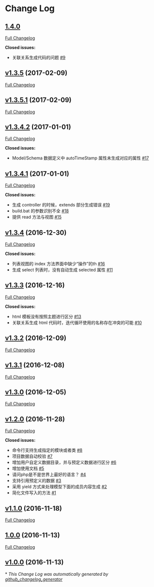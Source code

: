 # Change Log

## [1.4.0](https://github.com/goldeagle/think-builder/tree/v1.4.0)

[Full Changelog](https://github.com/goldeagle/think-builder/compare/v1.3.5...v1.4.0)

**Closed issues:**

- 关联关系生成代码的问题 [\#9](https://github.com/goldeagle/think-builder/issues/9)

## [v1.3.5](https://github.com/goldeagle/think-builder/tree/v1.3.5) (2017-02-09)
[Full Changelog](https://github.com/goldeagle/think-builder/compare/v1.3.5.1...v1.3.5)

## [v1.3.5.1](https://github.com/goldeagle/think-builder/tree/v1.3.5.1) (2017-02-09)
[Full Changelog](https://github.com/goldeagle/think-builder/compare/v1.3.4.2...v1.3.5.1)

## [v1.3.4.2](https://github.com/goldeagle/think-builder/tree/v1.3.4.2) (2017-01-01)
[Full Changelog](https://github.com/goldeagle/think-builder/compare/v1.3.4.1...v1.3.4.2)

**Closed issues:**

- Model/Schema 数据定义中 autoTimeStamp 属性未生成对应的属性 [\#17](https://github.com/goldeagle/think-builder/issues/17)

## [v1.3.4.1](https://github.com/goldeagle/think-builder/tree/v1.3.4.1) (2017-01-01)
[Full Changelog](https://github.com/goldeagle/think-builder/compare/v1.3.4...v1.3.4.1)

**Closed issues:**

- 生成 controller 的时候，extends 部分生成错误 [\#19](https://github.com/goldeagle/think-builder/issues/19)
- build.bat 的参数识别不全 [\#18](https://github.com/goldeagle/think-builder/issues/18)
- 提供 read 方法与视图 [\#15](https://github.com/goldeagle/think-builder/issues/15)

## [v1.3.4](https://github.com/goldeagle/think-builder/tree/v1.3.4) (2016-12-30)
[Full Changelog](https://github.com/goldeagle/think-builder/compare/v1.3.3...v1.3.4)

**Closed issues:**

- 列表视图的 index 方法界面中缺少“操作”的th [\#16](https://github.com/goldeagle/think-builder/issues/16)
- 生成 select 列表时，没有自动生成 selected 属性 [\#11](https://github.com/goldeagle/think-builder/issues/11)

## [v1.3.3](https://github.com/goldeagle/think-builder/tree/v1.3.3) (2016-12-16)
[Full Changelog](https://github.com/goldeagle/think-builder/compare/v1.3.2...v1.3.3)

**Closed issues:**

- html 模板没有按照主题进行区分 [\#13](https://github.com/goldeagle/think-builder/issues/13)
- 关联关系生成 html 代码时，迭代循环使用的名称存在冲突的可能 [\#10](https://github.com/goldeagle/think-builder/issues/10)

## [v1.3.2](https://github.com/goldeagle/think-builder/tree/v1.3.2) (2016-12-09)
[Full Changelog](https://github.com/goldeagle/think-builder/compare/v1.3.1...v1.3.2)

## [v1.3.1](https://github.com/goldeagle/think-builder/tree/v1.3.1) (2016-12-08)
[Full Changelog](https://github.com/goldeagle/think-builder/compare/v1.3.0...v1.3.1)

## [v1.3.0](https://github.com/goldeagle/think-builder/tree/v1.3.0) (2016-12-05)
[Full Changelog](https://github.com/goldeagle/think-builder/compare/v1.2.0...v1.3.0)

## [v1.2.0](https://github.com/goldeagle/think-builder/tree/v1.2.0) (2016-11-28)
[Full Changelog](https://github.com/goldeagle/think-builder/compare/v1.1.0...v1.2.0)

**Closed issues:**

- 命令行支持生成指定的模块或者类 [\#8](https://github.com/goldeagle/think-builder/issues/8)
- 项目数据自动校验 [\#7](https://github.com/goldeagle/think-builder/issues/7)
- 增加用户自定义数据目录，并与预定义数据进行区分 [\#6](https://github.com/goldeagle/think-builder/issues/6)
- 增加使用文档 [\#5](https://github.com/goldeagle/think-builder/issues/5)
- 请问php是不是世界上最好的语言？ [\#4](https://github.com/goldeagle/think-builder/issues/4)
- 支持引用预定义的数据 [\#3](https://github.com/goldeagle/think-builder/issues/3)
- 采用 yield 方式来处理模型下面的成员内容生成 [\#2](https://github.com/goldeagle/think-builder/issues/2)
- 简化文件写入的方法 [\#1](https://github.com/goldeagle/think-builder/issues/1)

## [v1.1.0](https://github.com/goldeagle/think-builder/tree/v1.1.0) (2016-11-18)
[Full Changelog](https://github.com/goldeagle/think-builder/compare/1.0.0...v1.1.0)

## [1.0.0](https://github.com/goldeagle/think-builder/tree/1.0.0) (2016-11-13)
[Full Changelog](https://github.com/goldeagle/think-builder/compare/v1.0.0...1.0.0)

## [v1.0.0](https://github.com/goldeagle/think-builder/tree/v1.0.0) (2016-11-13)


\* *This Change Log was automatically generated by [github_changelog_generator](https://github.com/skywinder/Github-Changelog-Generator)*